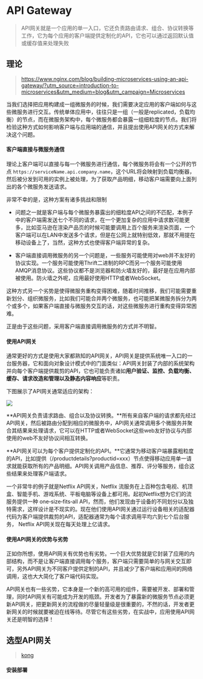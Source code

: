 # API Gateway
> API网关就是一个应用的单一入口，它还负责路由请求、组合、协议转换等工作，它为每个应用的客户端提供定制化的API，它也可以通过返回默认值或缓存值来处理失败


## 理论
> https://www.nginx.com/blog/building-microservices-using-an-api-gateway/?utm_source=introduction-to-microservices&utm_medium=blog&utm_campaign=Microservices

当我们选择把应用构建成一组微服务的时候，我们需要决定应用的客户端如何与这些微服务进行交互。传统单体应用中，往往只是一组（一般是replicated，负载均衡）的节点，而在微服务架构中，每个微服务都会暴露一组细粒度的节点。我们将检验这种方式如何影响客户端与应用端的通信，并且提出使用API网关的方式来解决这个问题。

#### 客户端直接与微服务通信

理论上客户端可以直接与每一个微服务进行通信，每个微服务将会有一个公开的节点 `https://serviceName.api.company.name`，这个URL将会映射到负载均衡器，然后被分发到可用的实例上被处理，为了获取产品明细，移动客户端需要向上面列出的各个微服务发送请求。

非常不幸的是，这种方案有诸多挑战和限制
- 问题之一就是客户端与每个微服务暴露出的细粒度API之间的不匹配，本例子中的客户端需发送七个不同的请求，在一个更加复杂的应用中请求数可能更多，比如亚马逊在渲染产品页的时候可能要调用上百个服务来渲染页面，一个客户端可以在LAN中发送多个请求，但是在公网上就特别低效，那就不用提在移动设备上了，当然，这种方式也使得客户端异常的复杂。

- 客户端直接调用微服务的另一个问题是，一些服务可能使用对web并不友好的协议实现。一个服务可能使用Thrift二进制的RPC而另一个服务可能使用AMQP消息协议。这些协议都不是浏览器和防火墙友好的，最好是在应用内部被使用。防火墙之外呢，应用最好使用HTTP或者WebSocket。

这种方式另一个劣势是使得微服务重构变得困难，随着时间推移，我们可能需要重新划分、组织微服务，比如我们可能合并两个微服务，也可能把某微服务拆分为两个或多个，如果客户端直接与微服务交互的话，对这些微服务进行重构变得异常困难。

正是由于这些问题，采用客户端直接调用微服务的方式并不明智。

#### 使用API网关

通常更好的方式是使用大家都熟知的API网关，API网关是提供系统唯一入口的一台服务器，它和面向对象设计模式中的门面类似：API网关封装了内部的系统架构并向每个客户端提供裁剪的API，它也可能负责诸如**用户验证、监控、负载均衡、缓存、请求改造和管理以及静态内容响应**等职责。

下图展示了API网关通常适应的架构：

![](https://cdn.wp.nginx.com/wp-content/uploads/2016/04/Richardson-microservices-part2-3_api-gateway.png)

**API网关负责请求路由、组合以及协议转换。**所有来自客户端的请求都先经过API网关，然后被路由分配到相应的微服务中，API网关通常调用多个微服务并聚合其结果来处理请求，它可以在HTTP或者WebSocket这些web友好协议与内部使用的web不友好协议间相互转换。

**API网关可以为每个客户提供定制化的API。**它通常为移动客户端暴露粗粒度的API，比如提供（/productdetails?productid=xxx）节点使得移动应用单一请求就能获取所有的产品明细。API网关调用产品信息、推荐、评分等服务，组合这些结果来处理客户端请求。

一个非常牛的例子就是Netflix API网关，Netflix 流服务在上百种包含电视、机顶盒、智能手机、游戏系统、平板电脑等设备上都可用。起初Netflix想为它们的流服务提供一种 one‑size‑fits‑all API，然而，他们发现由于设备的不同划分以及独特需求，这样设计是不现实的。现在他们使用API网关通过运行设备相关的适配器代码为客户端提供裁剪的API，适配器通常为每个请求调用平均六到七个后台服务， Netflix API网关现在每天处理上亿请求。

#### 使用API网关的优势与劣势

正如你所想，使用API网关有优势也有劣势。一个巨大优势就是它封装了应用的内部结构，而不是让客户端直接调用每个服务，客户端只需要简单的与网关交互即可，另外API网关为不同客户提供定制的API，并且减少了客户端和应用间的网络调用，这也大大简化了客户端代码实现。

API网关也有一些劣势，它本身是一个新的高可用的组件，需要被开发、部署和管理，同时API网关有可能成为开发的瓶颈。开发者为了暴露新的微服务节点必须更新API网关，把更新网关的流程做的尽量轻量级是很重要的，不然的话，开发者更新网关的时候就要被迫在线等待。尽管它有这些劣势，在实战中，应用使用API网关还是明智的选择！


## 选型API网关
> [kong](https://getkong.org/docs/)

#### 安装部署
